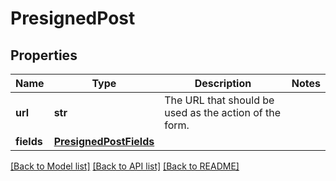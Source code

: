 # PresignedPost


## Properties
Name | Type | Description | Notes
------------ | ------------- | ------------- | -------------
**url** | **str** | The URL that should be used as the action of the form. | 
**fields** | [**PresignedPostFields**](PresignedPostFields.md) |  | 

[[Back to Model list]](../README.md#documentation-for-models) [[Back to API list]](../README.md#documentation-for-api-endpoints) [[Back to README]](../README.md)


